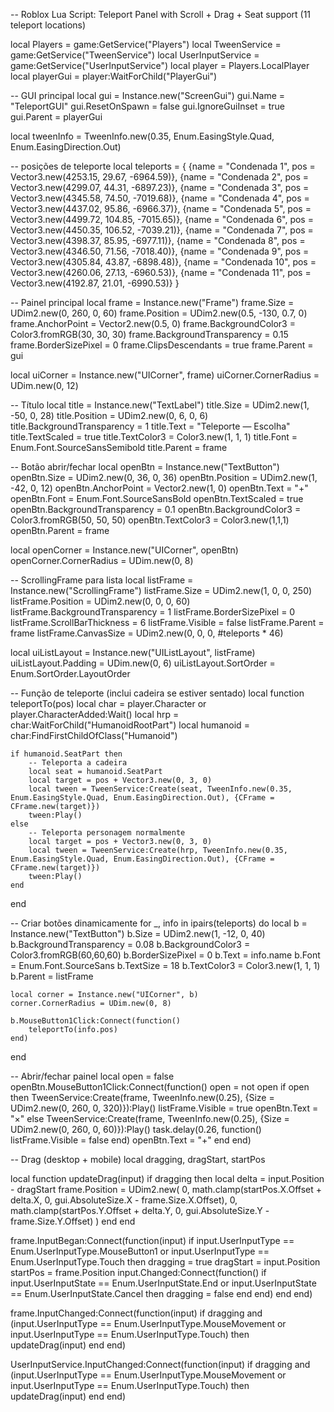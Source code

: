 -- Roblox Lua Script: Teleport Panel with Scroll + Drag + Seat support (11 teleport locations)

local Players = game:GetService("Players")
local TweenService = game:GetService("TweenService")
local UserInputService = game:GetService("UserInputService")
local player = Players.LocalPlayer
local playerGui = player:WaitForChild("PlayerGui")

-- GUI principal
local gui = Instance.new("ScreenGui")
gui.Name = "TeleportGUI"
gui.ResetOnSpawn = false
gui.IgnoreGuiInset = true
gui.Parent = playerGui

local tweenInfo = TweenInfo.new(0.35, Enum.EasingStyle.Quad, Enum.EasingDirection.Out)

-- posições de teleporte
local teleports = {
    {name = "Condenada 1", pos = Vector3.new(4253.15, 29.67, -6964.59)},
    {name = "Condenada 2", pos = Vector3.new(4299.07, 44.31, -6897.23)},
    {name = "Condenada 3", pos = Vector3.new(4345.58, 74.50, -7019.68)},
    {name = "Condenada 4", pos = Vector3.new(4437.02, 95.86, -6966.37)},
    {name = "Condenada 5", pos = Vector3.new(4499.72, 104.85, -7015.65)},
    {name = "Condenada 6", pos = Vector3.new(4450.35, 106.52, -7039.21)},
    {name = "Condenada 7", pos = Vector3.new(4398.37, 85.95, -6977.11)},
    {name = "Condenada 8", pos = Vector3.new(4346.50, 71.56, -7018.40)},
    {name = "Condenada 9", pos = Vector3.new(4305.84, 43.87, -6898.48)},
    {name = "Condenada 10", pos = Vector3.new(4260.06, 27.13, -6960.53)},
    {name = "Condenada 11", pos = Vector3.new(4192.87, 21.01, -6990.53)}
}

-- Painel principal
local frame = Instance.new("Frame")
frame.Size = UDim2.new(0, 260, 0, 60)
frame.Position = UDim2.new(0.5, -130, 0.7, 0)
frame.AnchorPoint = Vector2.new(0.5, 0)
frame.BackgroundColor3 = Color3.fromRGB(30, 30, 30)
frame.BackgroundTransparency = 0.15
frame.BorderSizePixel = 0
frame.ClipsDescendants = true
frame.Parent = gui

local uiCorner = Instance.new("UICorner", frame)
uiCorner.CornerRadius = UDim.new(0, 12)

-- Título
local title = Instance.new("TextLabel")
title.Size = UDim2.new(1, -50, 0, 28)
title.Position = UDim2.new(0, 6, 0, 6)
title.BackgroundTransparency = 1
title.Text = "Teleporte — Escolha"
title.TextScaled = true
title.TextColor3 = Color3.new(1, 1, 1)
title.Font = Enum.Font.SourceSansSemibold
title.Parent = frame

-- Botão abrir/fechar
local openBtn = Instance.new("TextButton")
openBtn.Size = UDim2.new(0, 36, 0, 36)
openBtn.Position = UDim2.new(1, -42, 0, 12)
openBtn.AnchorPoint = Vector2.new(1, 0)
openBtn.Text = "+"
openBtn.Font = Enum.Font.SourceSansBold
openBtn.TextScaled = true
openBtn.BackgroundTransparency = 0.1
openBtn.BackgroundColor3 = Color3.fromRGB(50, 50, 50)
openBtn.TextColor3 = Color3.new(1,1,1)
openBtn.Parent = frame

local openCorner = Instance.new("UICorner", openBtn)
openCorner.CornerRadius = UDim.new(0, 8)

-- ScrollingFrame para lista
local listFrame = Instance.new("ScrollingFrame")
listFrame.Size = UDim2.new(1, 0, 0, 250)
listFrame.Position = UDim2.new(0, 0, 0, 60)
listFrame.BackgroundTransparency = 1
listFrame.BorderSizePixel = 0
listFrame.ScrollBarThickness = 6
listFrame.Visible = false
listFrame.Parent = frame
listFrame.CanvasSize = UDim2.new(0, 0, 0, #teleports * 46)

local uiListLayout = Instance.new("UIListLayout", listFrame)
uiListLayout.Padding = UDim.new(0, 6)
uiListLayout.SortOrder = Enum.SortOrder.LayoutOrder

-- Função de teleporte (inclui cadeira se estiver sentado)
local function teleportTo(pos)
    local char = player.Character or player.CharacterAdded:Wait()
    local hrp = char:WaitForChild("HumanoidRootPart")
    local humanoid = char:FindFirstChildOfClass("Humanoid")

    if humanoid.SeatPart then
        -- Teleporta a cadeira
        local seat = humanoid.SeatPart
        local target = pos + Vector3.new(0, 3, 0)
        local tween = TweenService:Create(seat, TweenInfo.new(0.35, Enum.EasingStyle.Quad, Enum.EasingDirection.Out), {CFrame = CFrame.new(target)})
        tween:Play()
    else
        -- Teleporta personagem normalmente
        local target = pos + Vector3.new(0, 3, 0)
        local tween = TweenService:Create(hrp, TweenInfo.new(0.35, Enum.EasingStyle.Quad, Enum.EasingDirection.Out), {CFrame = CFrame.new(target)})
        tween:Play()
    end
end

-- Criar botões dinamicamente
for _, info in ipairs(teleports) do
    local b = Instance.new("TextButton")
    b.Size = UDim2.new(1, -12, 0, 40)
    b.BackgroundTransparency = 0.08
    b.BackgroundColor3 = Color3.fromRGB(60,60,60)
    b.BorderSizePixel = 0
    b.Text = info.name
    b.Font = Enum.Font.SourceSans
    b.TextSize = 18
    b.TextColor3 = Color3.new(1, 1, 1)
    b.Parent = listFrame

    local corner = Instance.new("UICorner", b)
    corner.CornerRadius = UDim.new(0, 8)

    b.MouseButton1Click:Connect(function()
        teleportTo(info.pos)
    end)
end

-- Abrir/fechar painel
local open = false
openBtn.MouseButton1Click:Connect(function()
    open = not open
    if open then
        TweenService:Create(frame, TweenInfo.new(0.25), {Size = UDim2.new(0, 260, 0, 320)}):Play()
        listFrame.Visible = true
        openBtn.Text = "×"
    else
        TweenService:Create(frame, TweenInfo.new(0.25), {Size = UDim2.new(0, 260, 0, 60)}):Play()
        task.delay(0.26, function() listFrame.Visible = false end)
        openBtn.Text = "+"
    end
end)

-- Drag (desktop + mobile)
local dragging, dragStart, startPos

local function updateDrag(input)
    if dragging then
        local delta = input.Position - dragStart
        frame.Position = UDim2.new(
            0, math.clamp(startPos.X.Offset + delta.X, 0, gui.AbsoluteSize.X - frame.Size.X.Offset),
            0, math.clamp(startPos.Y.Offset + delta.Y, 0, gui.AbsoluteSize.Y - frame.Size.Y.Offset)
        )
    end
end

frame.InputBegan:Connect(function(input)
    if input.UserInputType == Enum.UserInputType.MouseButton1 or
       input.UserInputType == Enum.UserInputType.Touch then
        dragging = true
        dragStart = input.Position
        startPos = frame.Position
        input.Changed:Connect(function()
            if input.UserInputState == Enum.UserInputState.End or input.UserInputState == Enum.UserInputState.Cancel then
                dragging = false
            end
        end)
    end
end)

frame.InputChanged:Connect(function(input)
    if dragging and (input.UserInputType == Enum.UserInputType.MouseMovement
        or input.UserInputType == Enum.UserInputType.Touch) then
        updateDrag(input)
    end
end)

UserInputService.InputChanged:Connect(function(input)
    if dragging and (input.UserInputType == Enum.UserInputType.MouseMovement
        or input.UserInputType == Enum.UserInputType.Touch) then
        updateDrag(input)
    end
end)

